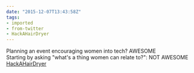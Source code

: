 ```yaml
---
date: "2015-12-07T13:43:58Z"
tags:
- imported
- from-twitter
- HackAHairDryer
---
```

Planning an event encouraging women into tech? AWESOME\
Starting by asking "what's a thing women can relate to?": NOT AWESOME\
[HackAHairDryer](/tags/HackAHairDryer)
